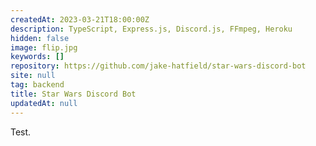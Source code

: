 ```yaml
---
createdAt: 2023-03-21T18:00:00Z
description: TypeScript, Express.js, Discord.js, FFmpeg, Heroku
hidden: false
image: flip.jpg
keywords: []
repository: https://github.com/jake-hatfield/star-wars-discord-bot
site: null
tag: backend
title: Star Wars Discord Bot
updatedAt: null
---
```


Test.
